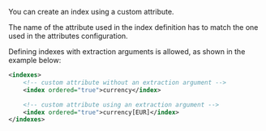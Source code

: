 
You can create an index using a custom attribute.

The name of the attribute used in the index definition has to match the one used in the attributes configuration.

Defining indexes with extraction arguments is allowed, as shown in the example below:

```xml
<indexes>
    <!-- custom attribute without an extraction argument -->
    <index ordered="true">currency</index>

    <!-- custom attribute using an extraction argument -->
    <index ordered="true">currency[EUR]</index>
</indexes>
```
